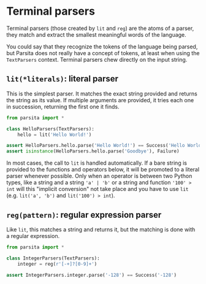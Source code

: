 # Terminal parsers

Terminal parsers (those created by `lit` and `reg`) are the atoms of a parser, they match and extract the smallest meaningful words of the language.

You could say that they recognize the tokens of the language being parsed, but Parsita does not really have a concept of tokens, at least when using the `TextParsers` context. Terminal parsers chew directly on the input string.

## `lit(*literals)`: literal parser
This is the simplest parser. It matches the exact string provided and returns the string as its value. If multiple arguments are provided, it tries each one in succession, returning the first one it finds.

```python
from parsita import *

class HelloParsers(TextParsers):
    hello = lit('Hello World!')

assert HelloParsers.hello.parse('Hello World!') == Success('Hello World!')
assert isinstance(HelloParsers.hello.parse('Goodbye'), Failure)
```

In most cases, the call to `lit` is handled automatically. If a bare string is provided to the functions and operators below, it will be promoted to a literal parser whenever possible. Only when an operator is between two Python types, like a string and a string `'a' | 'b'` or a string and function `'100' > int` will this "implicit conversion" not take place and you have to use `lit` (e.g. `lit('a', 'b')` and `lit('100') > int`).

## `reg(pattern)`: regular expression parser

Like `lit`, this matches a string and returns it, but the matching is done with a regular expression.

```python
from parsita import *

class IntegerParsers(TextParsers):
    integer = reg(r'[-+]?[0-9]+')

assert IntegerParsers.integer.parse('-128') == Success('-128')
```
